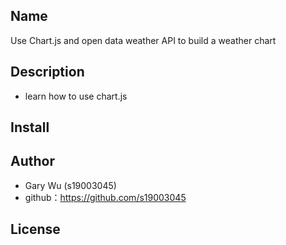 ## Name
Use Chart.js and open data weather API to build a weather chart

## Description
- learn how to use chart.js

## Install


## Author
- Gary Wu (s19003045)
- github：https://github.com/s19003045

## License
